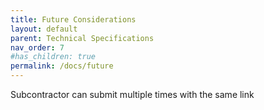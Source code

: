 ```yaml
---
title: Future Considerations
layout: default
parent: Technical Specifications
nav_order: 7
#has_children: true
permalink: /docs/future
---
```


Subcontractor can submit multiple times with the same link